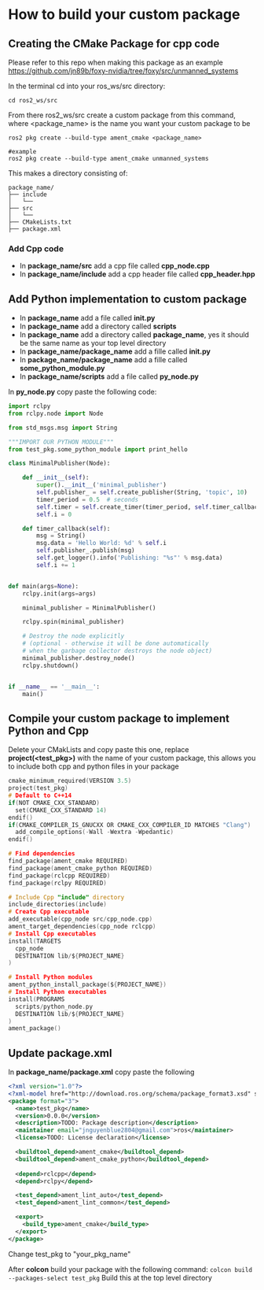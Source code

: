 # How to build your custom package 


## Creating the CMake Package for cpp code
Please refer to this repo when making this package as an example 
https://github.com/jn89b/foxy-nvidia/tree/foxy/src/unmanned_systems

In the terminal cd into your ros_ws/src directory:
```
cd ros2_ws/src 
```

From there ros2_ws/src create a custom package from this command, where <package_name> is the name you want your custom package to be

```
ros2 pkg create --build-type ament_cmake <package_name>

#example
ros2 pkg create --build-type ament_cmake unmanned_systems
```

This makes a directory consisting of:
```
package_name/
├── include
│   └── 
├── src
│   └── 
├── CMakeLists.txt
├── package.xml
```

### Add Cpp code 
- In **package_name/src** add a cpp file called **cpp_node.cpp**
- In **package_name/include** add a cpp header file called **cpp_header.hpp**

## Add Python implementation to custom package
- In **package_name** add a file called **__init__.py**
- In **package_name** add a directory called **scripts**
- In **package_name** add a directory called **package_name**, yes it should be the same name as your top level directory 
- In **package_name/package_name** add a fille called **__init__.py**
- In **package_name/package_name** add a fille called **some_python_module.py**
- In **package_name/scripts** add a file called **py_node.py**

In **py_node.py** copy paste the following code:
```python
import rclpy
from rclpy.node import Node

from std_msgs.msg import String

"""IMPORT OUR PYTHON MODULE"""
from test_pkg.some_python_module import print_hello

class MinimalPublisher(Node):

    def __init__(self):
        super().__init__('minimal_publisher')
        self.publisher_ = self.create_publisher(String, 'topic', 10)
        timer_period = 0.5  # seconds
        self.timer = self.create_timer(timer_period, self.timer_callback)
        self.i = 0

    def timer_callback(self):
        msg = String()
        msg.data = 'Hello World: %d' % self.i
        self.publisher_.publish(msg)
        self.get_logger().info('Publishing: "%s"' % msg.data)
        self.i += 1


def main(args=None):
    rclpy.init(args=args)

    minimal_publisher = MinimalPublisher()

    rclpy.spin(minimal_publisher)

    # Destroy the node explicitly
    # (optional - otherwise it will be done automatically
    # when the garbage collector destroys the node object)
    minimal_publisher.destroy_node()
    rclpy.shutdown()


if __name__ == '__main__':
    main()
```


## Compile your custom package to implement Python and Cpp 
Delete your CMakLists and copy paste this one, replace **project(<test_pkg>)** with the name of your custom package, this allows you to include both cpp and python files in your package

```C
cmake_minimum_required(VERSION 3.5)
project(test_pkg)
# Default to C++14
if(NOT CMAKE_CXX_STANDARD)
  set(CMAKE_CXX_STANDARD 14)
endif()
if(CMAKE_COMPILER_IS_GNUCXX OR CMAKE_CXX_COMPILER_ID MATCHES "Clang")
  add_compile_options(-Wall -Wextra -Wpedantic)
endif()

# Find dependencies
find_package(ament_cmake REQUIRED)
find_package(ament_cmake_python REQUIRED)
find_package(rclcpp REQUIRED)
find_package(rclpy REQUIRED)

# Include Cpp "include" directory
include_directories(include)
# Create Cpp executable
add_executable(cpp_node src/cpp_node.cpp)
ament_target_dependencies(cpp_node rclcpp)
# Install Cpp executables
install(TARGETS
  cpp_node
  DESTINATION lib/${PROJECT_NAME}
)

# Install Python modules
ament_python_install_package(${PROJECT_NAME})
# Install Python executables
install(PROGRAMS
  scripts/python_node.py
  DESTINATION lib/${PROJECT_NAME}
)
ament_package()
```

## Update package.xml
In **package_name/package.xml** copy paste the following
```xml
<?xml version="1.0"?>
<?xml-model href="http://download.ros.org/schema/package_format3.xsd" schematypens="http://www.w3.org/2001/XMLSchema"?>
<package format="3">
  <name>test_pkg</name>
  <version>0.0.0</version>
  <description>TODO: Package description</description>
  <maintainer email="jnguyenblue2804@gmail.com">ros</maintainer>
  <license>TODO: License declaration</license>

  <buildtool_depend>ament_cmake</buildtool_depend>
  <buildtool_depend>ament_cmake_python</buildtool_depend>
  
  <depend>rclcpp</depend>
  <depend>rclpy</depend>

  <test_depend>ament_lint_auto</test_depend>
  <test_depend>ament_lint_common</test_depend>

  <export>
    <build_type>ament_cmake</build_type>
  </export>
</package>
``` 

Change <name>test_pkg</name> to   <name>"your_pkg_name"</name>

After **colcon** build your package with the following command:
```colcon build --packages-select test_pkg```
Build this at the top level directory 